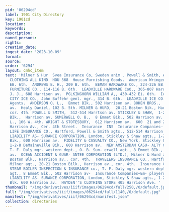 ```yaml
---
pid: '06294cd'
label: 1901 City Directory
key: 1901cd
location: 
keywords: 
description: 
named_persons: 
rights: 
creation_date: 
ingest_date: '2023-10-09'
format: 
source: 
order: '6294'
layout: cmhc_item
text: 'Milner & Hur  Svea Insurance Co, Sweden anim . Powell & Smith, Agts,  BICYCLING
  CLOTHING ALL KIND  HOU 368  House Furnishing Goods.  American Wringer Co., 21444
  EB. 6th.  ANDREWS E. H., 209 B. 6th.  BEMAN HARDWARE CO., 224-226 EB. 6th.  BOOTH
  FURNITURE CO., 114-116 B. 6th.  LEADVILLE HARDWARE CoO., 305-807 Harrison av.  MOYNAHAN
  J. J., 608 Harrison av.  PGLKINGHORN WILLIAM A,, 430-432 Ei. 6th.  Ice Dealers.  CLOUD
  CITY ICE CO., John Buffehr genl. mgr., 314 B. 6th.  LEADVILLE ICE CO., 121 B. 5th.  Insurance
  Agents.  ANDERSON O. L.,  Emmet BIk., 502 Harrison av. BOHEN BROS.,  618 Harrison
  av.  Healy Daniel, 102 B. 5th. MILNER & HURD,  20-21 Boston Bik., Harrison  av.,
  cor. 4th. POWELL & SMITH,  512-514 Harrtson av. STICKLEY & SHAW,  1-2-8 DeMaineville
  BIk.,  Harrison av. SUMERWELL O. B.,  8 Emmet Bik., 502 Harrison av. Thompson W.
  L., 106 W. 4th. WRIGHT & STOTESBURY,  612 Harrison av.  600  21 and 22 Boston Blook,
  Harrison Av., Cer. 4th Street.  Insurance  INS  Insurance Companies— Accident.  AETNA
  LIFE INSURANCE CO., Hartford, Powell & Smith agts., 512-514 Harrison av.  EMPLOYERS
  LIABILITY AS- SURANCE CORPORATION, London, Stickley & Shaw agts., 1-2-3 DeMaineville
  Bik., 600 Harrison av.  FIDELITY & CASUALTY CO., New York, Stickley & Shaw agts.,
  1-2-8 DeMaineville Bik., 600 Harrison av.  NEW AMSTERDAM CASU- ALTY CO., N. Y.,
  T. F. Daly mgr. western dept., O. B. Sum- erwell agt., 8 Emmet BIk., 502 Harrison
  av.  OCEAN ACCIDENT & GUAR- ANTEE CORPORATION (LTD.), Milner & Hurd agts., 20-21
  Boston Blk., Harrison av., cor. 4th.  TRAVELERS INSURANCE CO., Hartford, John A.
  Milner agt., 20-21 Boston Bilk., Harrison av., cor. 4th.  Insurance Companies— Boiler.  HARTFORD
  STEAM BOILER INSPECTION & INSURANCE co., T. F. Daly mgr. western dept., O. B. Sumerweli
  agt., 8 Emmet Bik., 502 Harrison av-  Insurance Companies—Em- ployers’ Liability.  EMPLOYERS
  LIABILITY AS- SURANCE CORPORATION, London, Stickley & Shaw agts., 1-2-3 DeMaineville
  Blk. 600 Harrison av.  HAYDEN''S CLOTHING STORE 405 Harrison Ave. '
thumbnail: "/img/derivatives/iiif/images/06294cd/full/250,/0/default.jpg"
full: "/img/derivatives/iiif/images/06294cd/full/1140,/0/default.jpg"
manifest: "/img/derivatives/iiif/06294cd/manifest.json"
collection: directories
---
```

